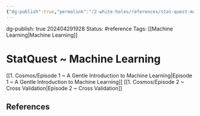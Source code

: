 ```yaml
---
{"dg-publish":true,"permalink":"/2-white-holes/references/stat-quest-machine-learning/"}
---
```


dg-publish: true
202404291928
Status: #reference
Tags: [[Machine Learning\|Machine Learning]]
# StatQuest ~ Machine Learning
[[1. Cosmos/Episode  1 ~ A Gentle Introduction to Machine Learning\|Episode  1 ~ A Gentle Introduction to Machine Learning]]
[[1. Cosmos/Episode 2 ~ Cross Validation\|Episode 2 ~ Cross Validation]]
## References
